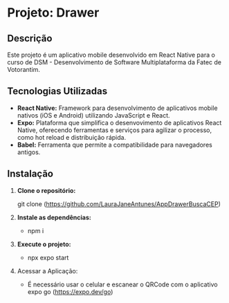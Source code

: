 
# Projeto: Drawer
## Descrição
Este projeto é um aplicativo mobile desenvolvido em React Native para o curso de DSM - Desenvolvimento de Software Multiplataforma da Fatec de Votorantim.


## Tecnologias Utilizadas
* **React Native:** Framework para desenvolvimento de aplicativos mobile nativos (iOS e Android) utilizando JavaScript e React.
* **Expo:** Plataforma que simplifica o desenvovimento de aplicativos React Native, oferecendo ferramentas e serviços para agilizar o processo, como hot reload e distribuição rápida.
* **Babel:** Ferramenta que permite a compatibilidade para navegadores antigos.


## Instalação
1. **Clone o repositório:**

   git clone (https://github.com/LauraJaneAntunes/AppDrawerBuscaCEP)

 2. **Instale as dependências:**
     * npm i

 3. **Execute o projeto:**
     * npx expo start

 4. Acessar a Aplicação:
    * É necessário usar o celular e escanear o QRCode com o aplicativo expo go (https://expo.dev/go)
